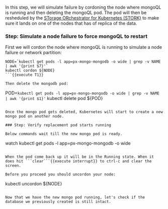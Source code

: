 In this step, we will simulate failure by cordoning the node where mongoQL is running and then deleting the mongoQL pod. The pod will then be resheduled by the [STorage ORchestrator for Kubernetes (STORK)](https://github.com/libopenstorage/stork/) to make sure it lands on one of the nodes that has of replica of the data.

### Step: Simulate a node failure to force mongoQL to restart

First we will cordon the node where mongoQL is running to simulate a node failure or network partition:
```
NODE=`kubectl get pods -l app=px-mongo-mongodb -o wide | grep -v NAME | awk '{print $7}'`
kubectl cordon ${NODE}
```{{execute T1}}

Then delete the mongodb pod:
```
POD=`kubectl get pods -l app=px-mongo-mongodb -o wide | grep -v NAME | awk '{print $1}'`
kubectl delete pod ${POD}
```{{execute T1}}

Once the mongo pod gets deleted, Kubernetes will start to create a new mongo pod on another node.

### Step: Verify replacement pod starts running

Below commands wait till the new mongo pod is ready.
```
watch kubectl get pods -l app=px-mongo-mongodb -o wide
```{{execute T1}}

When the pod come back up it will be in the Running state. When it does hit ```clear```{{execute interrupt}} to ctrl-c and clear the screen.

Before you proceed you should uncordon your node:
```
kubectl uncordon ${NODE}
```{{execute T1}}

Now that we have the new mongo pod running, let's check if the database we previously created is still intact.
